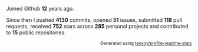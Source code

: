 Joined Github **12** years ago.

Since then I pushed **4130** commits, opened **51** issues, submitted **118** pull requests, received **752** stars across **285** personal projects and contributed to **15** public repositories.

<p align="right"><sub>Generated using <a href="https://github.com/marketplace/actions/profile-readme-stats">teoxoy/profile-readme-stats</a></sub></p>
